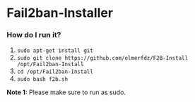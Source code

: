 # Fail2ban-Installer

### How do I run it?
1. `sudo apt-get install git`
2. `sudo git clone https://github.com/elmerfdz/F2B-Install /opt/Fail2ban-Install`
3. `cd /opt/Fail2ban-Install`
4. `sudo bash f2b.sh`

**Note 1:** Please make sure to run as sudo.
